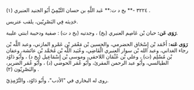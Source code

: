 ٣٢٢٤ -** بخ د ت:** عَبد اللَّهِ بن حسان التَّيْمِيّ أَبُو الجنيد العنبري (١) .

حَدِيثه فِي البَصْرِيّين، يلقب عتريس.

**رَوَى عَن:** حبان بْن عَاصِم العنبري (بخ) ، وجدتيه (بخ د ت) : صفية ودحيبة ابنتي عليبة.

**رَوَى عَنه:** أَحْمَد بْن إِسْحَاق الحضرمي، والحسين بْن مَعْمَر بْن عَمْرو المازني، وعبد اللَّه بْن رجاء الغداني، وعبد الله بْن سوار العنبري الْقَاضِي، وعُبَيد اللَّه بْن مُحَمَّد بْن عائشة، وعفان بْن مُسْلِم (ت) ، وعلي بْن عُثْمَان اللاحقي، وموسى بْن إِسْمَاعِيل (بخ د) ، وأَبُو دَاوُد الطيالسي، وأَبُو عبد الرحمن المقرئ، وأَبُو عُمَر الحوضي (د) ، وأَبُو عُمَر الضرير، والبَصْرِيّون (٢) .

روى له البخاري في "الأدب"، وأَبُو دَاوُد، والتِّرْمِذِيّ.